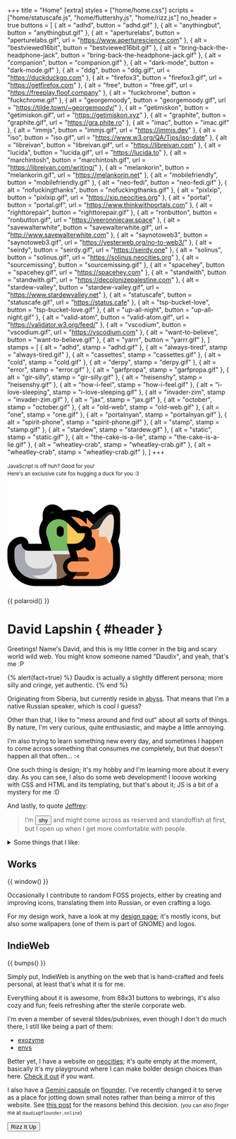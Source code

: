 +++
title = "Home"
[extra]
styles = ["home/home.css"]
scripts = ["home/statuscafe.js", "home/fluttershy.js", "home/rizz.js"]
no_header = true
buttons = [
  { alt = "adhd", button = "adhd.gif" },
  { alt = "anythingbut", button = "anythingbut.gif" },
  { alt = "aperturelabs", button = "aperturelabs.gif", url = "https://www.aperturescience.com" },
  { alt = "bestviewed16bit", button = "bestviewed16bit.gif" },
  { alt = "bring-back-the-headphone-jack", button = "bring-back-the-headphone-jack.gif" },
  { alt = "companion", button = "companion.gif" },
  { alt = "dark-mode", button = "dark-mode.gif" },
  { alt = "ddg", button = "ddg.gif", url = "https://duckduckgo.com" },
  { alt = "firefox3", button = "firefox3.gif", url = "https://getfirefox.com" },
  { alt = "free", button = "free.gif", url = "https://freeplay.floof.company" },
  { alt = "fuckchrome", button = "fuckchrome.gif" },
  { alt = "georgemoody", button = "georgemoody.gif", url = "https://tilde.town/~georgemoody/" },
  { alt = "getimiskon", button = "getimiskon.gif", url = "https://getimiskon.xyz" },
  { alt = "graphite", button = "graphite.gif", url = "https://gra.phite.ro" },
  { alt = "imac", button = "imac.gif" },
  { alt = "immjs", button = "immjs.gif", url = "https://immjs.dev" },
  { alt = "iso", button = "iso.gif", url = "https://www.w3.org/QA/Tips/iso-date" },
  { alt = "libreivan", button = "libreivan.gif", url = "https://libreivan.com" },
  { alt = "lucida", button = "lucida.gif", url = "https://lucida.to" },
  { alt = "marchintosh", button = "marchintosh.gif", url = "https://libreivan.com/writing/" },
  { alt = "melankorin", button = "melankorin.gif", url = "https://melankorin.net" },
  { alt = "mobilefriendly", button = "mobilefriendly.gif" },
  { alt = "neo-fedi", button = "neo-fedi.gif" },
  { alt = "nofuckingthanks", button = "nofuckingthanks.gif" },
  { alt = "pixlxip", button = "pixlxip.gif", url = "https://xip.neocities.org" },
  { alt = "portal", button = "portal.gif", url = "https://www.thinkwithportals.com" },
  { alt = "righttorepair", button = "righttorepair.gif" },
  { alt = "ronbutton", button = "ronbutton.gif", url = "https://veeronniecaw.space" },
  { alt = "savewalterwhite", button = "savewalterwhite.gif", url = "http://www.savewalterwhite.com" },
  { alt = "saynotoweb3", button = "saynotoweb3.gif", url = "https://yesterweb.org/no-to-web3/" },
  { alt = "seirdy", button = "seirdy.gif", url = "https://seirdy.one" },
  { alt = "solinus", button = "solinus.gif", url = "https://solinus.neocities.org" },
  { alt = "sourcemissing", button = "sourcemissing.gif" },
  { alt = "spacehey", button = "spacehey.gif", url = "https://spacehey.com" },
  { alt = "standwith", button = "standwith.gif", url = "https://decolonizepalestine.com" },
  { alt = "stardew-valley", button = "stardew-valley.gif", url = "https://www.stardewvalley.net" },
  { alt = "statuscafe", button = "statuscafe.gif", url = "https://status.cafe" },
  { alt = "tsp-bucket-love", button = "tsp-bucket-love.gif" },
  { alt = "up-all-night", button = "up-all-night.gif" },
  { alt = "valid-atom", button = "valid-atom.gif", url = "https://validator.w3.org/feed/" },
  { alt = "vscodium", button = "vscodium.gif", url = "https://vscodium.com" },
  { alt = "want-to-believe", button = "want-to-believe.gif" },
  { alt = "yarrr", button = "yarrr.gif" },
]
stamps = [
  { alt = "adhd", stamp = "adhd.gif" },
  { alt = "always-tired", stamp = "always-tired.gif" },
  { alt = "cassettes", stamp = "cassettes.gif" },
  { alt = "cold", stamp = "cold.gif" },
  { alt = "derpy", stamp = "derpy.gif" },
  { alt = "error", stamp = "error.gif" },
  { alt = "garfpropa", stamp = "garfpropa.gif" },
  { alt = "gir-silly", stamp = "gir-silly.gif" },
  { alt = "heisenshy", stamp = "heisenshy.gif" },
  { alt = "how-i-feel", stamp = "how-i-feel.gif" },
  { alt = "i-love-sleeping", stamp = "i-love-sleeping.gif" },
  { alt = "invader-zim", stamp = "invader-zim.gif" },
  { alt = "jax", stamp = "jax.gif" },
  { alt = "october", stamp = "october.gif" },
  { alt = "old-web", stamp = "old-web.gif" },
  { alt = "one", stamp = "one.gif" },
  { alt = "portalnyan", stamp = "portalnyan.gif" },
  { alt = "spirit-phone", stamp = "spirit-phone.gif" },
  { alt = "stamp", stamp = "stamp.gif" },
  { alt = "stardew", stamp = "stardew.gif" },
  { alt = "static", stamp = "static.gif" },
  { alt = "the-cake-is-a-lie", stamp = "the-cake-is-a-lie.gif" },
  { alt = "wheatley-crab", stamp = "wheatley-crab.gif" },
  { alt = "wheatley-crab", stamp = "wheatley-crab.gif" },
]
+++

<noscript>
  <p>
    <small>JavaScript is off huh? Good for you!</small>
    <br />
    <small>Here's an exclusive cute fox hugging a duck for you :3</small>
    <br />
    <img class="transparent no-hover drop-shadow" alt="Neofox hugs a duck." src="neofox-hug-duck.png" />
  </p>
</noscript>

{{ polaroid() }}

<div id="header-container">

# David Lapshin { #header }
</div>

Greetings! Name's David, and this is my little corner in the big and scary world wild web. You might know someone named "Daudix", and yeah, that's me :P

{% alert(fact=true) %}
Daudix is actually a slightly different persona; more silly and cringe, yet authentic.
{% end %}

Originating from Siberia, but currently reside in <abbr id="abyss" title="If you know, you know">abyss</abbr>. That means that I'm a native Russian speaker, which is cool I guess?

Other than that, I like to "mess around and find out" about all sorts of things. By nature, I'm very curious, quite enthusiastic, and maybe a little annoying.

I'm also trying to learn something new every day, and sometimes I happen to come across something that consumes me completely, but that doesn't happen all that often... :<

One such thing is design; it's my hobby and I'm learning more about it every day. As you can see, I also do some web development! I looove working with CSS and HTML and its templating, but that's about it; JS is a bit of a mystery for me :D

And lastly, to quote [Jeffrey](https://hyperreal.coffee/about/):

> I’m <button id="shy">shy</button> and might come across as reserved and standoffish at first, but I open up when I get more comfortable with people.

<details><summary>Some things that I like:</summary>

- Purple <small>(lavender in particular)</small>
- Design
- Games:
  - <div id="portal-container">
      <div id="portal-blue"></div>
        <div id="portal-marquee">
          <span>Portal</span>
          <span aria-hidden="true">Portal</span>
        </div>
      <div id="portal-orange"></div>
    </div>
    <small>(all-time favorite)</small>
  - <span>Celeste</span> <small>(such a lovely game)</small>
  - <span>Teardown</span> <small>(fun destructions)</small>
  - <span>Super</span><span>liminal</span> <small>(F-Stop if it wasn't scrapped)</small>
  - <span>Stardew Valley</span> <small>(was fun until sis spoiled *everything*)</small>
  - <span>Untitled Goose</span> <small>(*honk-honk!* I love geese, by the way)</small>
  - <span>The Stanley Parable<span>&nbsp;Adventure Line™</span></span> <small>(fake feeling of choice, just like irl)</small>
- Aesthetics:
  - [Cyberpunk](https://aesthetics.fandom.com/wiki/Cyberpunk)
  - [Vaporwave](https://aesthetics.fandom.com/wiki/Vaporwave)
  - [Liminal Space](https://aesthetics.fandom.com/wiki/Liminal_Space)
- Monokai Pro <small>(I know, very random, but hear me out, it got this sweet purple tint)</small>
- Photography <small>(although I don't have much opportunity to shoot anything else than a view from my window)</small>
- Small/indie web
- Minor details and references
- Retro/-futurism and vintage stuff
- Making this list look like a staircase
</details>

## Works

{{ window() }}

Occasionally I contribute to random FOSS projects, either by creating and improving icons, translating them into Russian, or even crafting a logo.

For my design work, have a look at my [design page](@/design/index.md); it's mostly icons, but also some wallpapers (one of them is part of GNOME) and logos.

## IndieWeb

{{ bumps() }}

Simply put, IndieWeb is anything on the web that is hand-crafted and feels personal, at least that's what it is for me.

Everything about it is awesome, from 88x31 buttons to webrings, it's also cozy and fun; feels refreshing after the sterile corporate web.

I'm even a member of several tildes/pubnixes, even though I don't do much there, I still like being a part of them:

- [exozyme](https://exozy.me)
- [envs](https://envs.net)

Better yet, I have a website on [neocities](https://neocities.org); it's quite empty at the moment, basically it's my playground where I can make bolder design choices than here. [Check it out](https://daudix.neocities.org) if you want.

I also have a [Gemini capsule](gemini://gmi.daudix.one) on [flounder](https://flounder.online). I've recently changed it to serve as a place for jotting down small notes rather than being a mirror of this website. See [this post](@/blog/2024-07-13-repurposing-gemini-capsule/index.md) for the reasons behind this decision. <small>(you can also _finger_ me at `daudix@flounder.online`)</small>

<div id="rizz-dialog" class="buttons">
  <button id="rizz">Rizz It Up</button>
  <div id="dont"></div>
</div>
